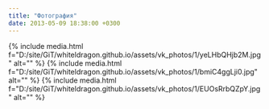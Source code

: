 ```yaml
---
title: "Фотография"
date: 2013-05-09 18:38:00 +0300
---
```



{% include media.html f="D:/site/GiT/whiteldragon.github.io/assets/vk_photos/1/yeLHbQHjb2M.jpg" alt="" %}
{% include media.html f="D:/site/GiT/whiteldragon.github.io/assets/vk_photos/1/bmiC4ggLji0.jpg" alt="" %}
{% include media.html f="D:/site/GiT/whiteldragon.github.io/assets/vk_photos/1/EUOsRrbQZpY.jpg" alt="" %}
